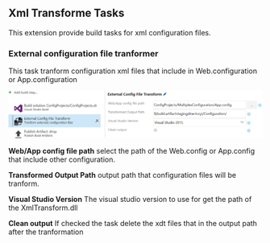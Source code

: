 ## Xml Transforme Tasks ##

This extension provide build tasks for xml configuration files.


### External configuration file tranformer ###

This task tranform configuration xml files that include in Web.configuration or App.configuration

 ![ExternalConfigTranform](img/ExternalConfigTranform.png)

**Web/App config file path** select the path of the Web.config or App.config that include other configuration.

**Transformed Output Path** output path that configuration files will be tranform.

**Visual Studio Version** The visual studio version to use for get the path of the XmlTransform.dll

**Clean output** If checked the task delete the xdt files that in the output path after the tranformation